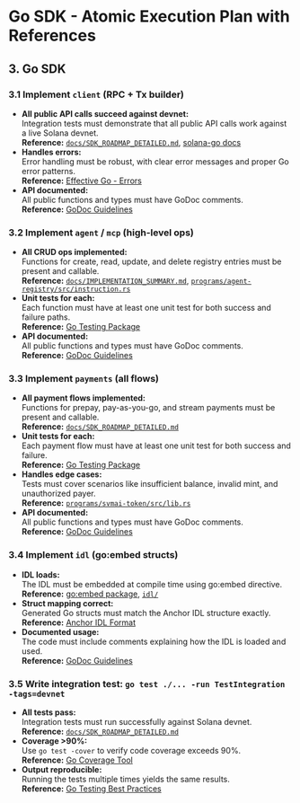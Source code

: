 # Go SDK - Atomic Execution Plan with References

## 3. Go SDK

### 3.1 Implement `client` (RPC + Tx builder)
- **All public API calls succeed against devnet:**  
  Integration tests must demonstrate that all public API calls work against a live Solana devnet.  
  **Reference:** [`docs/SDK_ROADMAP_DETAILED.md`](../SDK_ROADMAP_DETAILED.md:81-82), [solana-go docs](https://pkg.go.dev/github.com/gagliardetto/solana-go)
- **Handles errors:**  
  Error handling must be robust, with clear error messages and proper Go error patterns.  
  **Reference:** [Effective Go - Errors](https://golang.org/doc/effective_go#errors)
- **API documented:**  
  All public functions and types must have GoDoc comments.  
  **Reference:** [GoDoc Guidelines](https://go.dev/blog/godoc)

### 3.2 Implement `agent` / `mcp` (high-level ops)
- **All CRUD ops implemented:**  
  Functions for create, read, update, and delete registry entries must be present and callable.  
  **Reference:** [`docs/IMPLEMENTATION_SUMMARY.md`](../IMPLEMENTATION_SUMMARY.md:153-162), [`programs/agent-registry/src/instruction.rs`](../../programs/agent-registry/src/instruction.rs)
- **Unit tests for each:**  
  Each function must have at least one unit test for both success and failure paths.  
  **Reference:** [Go Testing Package](https://golang.org/pkg/testing/)
- **API documented:**  
  All public functions and types must have GoDoc comments.  
  **Reference:** [GoDoc Guidelines](https://go.dev/blog/godoc)

### 3.3 Implement `payments` (all flows)
- **All payment flows implemented:**  
  Functions for prepay, pay-as-you-go, and stream payments must be present and callable.  
  **Reference:** [`docs/SDK_ROADMAP_DETAILED.md`](../SDK_ROADMAP_DETAILED.md:139-148)
- **Unit tests for each:**  
  Each payment flow must have at least one unit test for both success and failure.  
  **Reference:** [Go Testing Package](https://golang.org/pkg/testing/)
- **Handles edge cases:**  
  Tests must cover scenarios like insufficient balance, invalid mint, and unauthorized payer.  
  **Reference:** [`programs/svmai-token/src/lib.rs`](../../programs/svmai-token/src/lib.rs)
- **API documented:**  
  All public functions and types must have GoDoc comments.  
  **Reference:** [GoDoc Guidelines](https://go.dev/blog/godoc)

### 3.4 Implement `idl` (go:embed structs)
- **IDL loads:**  
  The IDL must be embedded at compile time using go:embed directive.  
  **Reference:** [go:embed package](https://pkg.go.dev/embed), [`idl/`](../../idl/)
- **Struct mapping correct:**  
  Generated Go structs must match the Anchor IDL structure exactly.  
  **Reference:** [Anchor IDL Format](https://www.anchor-lang.com/docs/idl)
- **Documented usage:**  
  The code must include comments explaining how the IDL is loaded and used.  
  **Reference:** [GoDoc Guidelines](https://go.dev/blog/godoc)

### 3.5 Write integration test: `go test ./... -run TestIntegration -tags=devnet`
- **All tests pass:**  
  Integration tests must run successfully against Solana devnet.  
  **Reference:** [`docs/SDK_ROADMAP_DETAILED.md`](../SDK_ROADMAP_DETAILED.md:93)
- **Coverage >90%:**  
  Use `go test -cover` to verify code coverage exceeds 90%.  
  **Reference:** [Go Coverage Tool](https://go.dev/blog/cover)
- **Output reproducible:**  
  Running the tests multiple times yields the same results.  
  **Reference:** [Go Testing Best Practices](https://dave.cheney.net/2019/05/07/prefer-table-driven-tests)